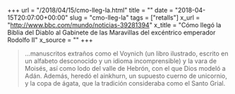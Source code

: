 +++
url = "/2018/04/15/cmo-lleg-la.html"
title = ""
date = "2018-04-15T20:07:00+00:00"
slug = "cmo-lleg-la"
tags = ["retalls"]
x_url = "http://www.bbc.com/mundo/noticias-39281394"
x_title = "Cómo llegó la Biblia del Diablo al Gabinete de las Maravillas del excéntrico emperador Rodolfo II"
x_source = ""
+++


> …manuscritos extraños como el Voynich (un libro ilustrado, escrito en un alfabeto desconocido y un idioma incomprensible) y la vara de Moisés, así como lodo del valle de Hebrón, con el que Dios modeló a Adán. Además, heredó el ainkhurn, un supuesto cuerno de unicornio, y la copa de ágata, que la tradición consideraba como el Santo Grial.

